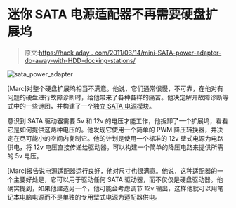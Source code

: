 # 迷你 SATA 电源适配器不再需要硬盘扩展坞

> 原文:[https://hack aday . com/2011/03/14/mini-SATA-power-adapter-do-away-with-HDD-docking-stations/](https://hackaday.com/2011/03/14/mini-sata-power-adapter-does-away-with-hdd-docking-stations/)

![sata_power_adapter](../Images/449c8e7835167df3674935698712bca6.png "sata_power_adapter")

[Marc]对整个硬盘扩展坞相当不满意。他说，它们通常很慢，不可靠，在他对有问题的硬盘进行故障诊断时，给他带来了各种各样的痛苦。他决定解开故障诊断等式中的一些谜团，并构建了一个[独立 SATA 电源模块](http://blog.zorinaq.com/?e=50)。

意识到 SATA 驱动器需要 5v 和 12v 的电压才能工作，他拆卸了一个扩展坞，看看它是如何提供这两种电压的。他发现它使用一个简单的 PWM 降压转换器，并决定在尽可能小的空间内复制它。他的计划是使用一个标准的 12v 壁式电源为电路供电，将 12v 电压直接传递给驱动器。可以构建一个简单的降压电路来提供所需的 5v 电压。

[Marc]报告说电源适配器运行良好，他对尺寸也很满意。他说，这种适配器的一个主要好处是，它可以用于驱动任何 SATA 驱动器，而不仅仅是硬盘驱动器。他确实提到，如果他建造另一个，他可能会考虑调节 12v 输出，这样他就可以用笔记本电脑电源而不是单独的专用壁式电源为适配器供电。